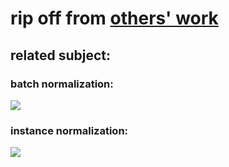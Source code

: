 # rip off from [others' work](https://github.com/lengstrom/fast-style-transfer)

<h2>related subject:</h2>
<h3>batch normalization:</h3>
<div align='left'>
  <img src='https://user-images.githubusercontent.com/35487258/50692626-82009000-106f-11e9-9906-2a1d726c1c14.jpg' >
</div>

<h3>instance normalization:</h3>
<div align='left'>
  <img src='https://user-images.githubusercontent.com/35487258/50692632-89279e00-106f-11e9-8362-6ae054fe3bd0.jpg' >
</div>

